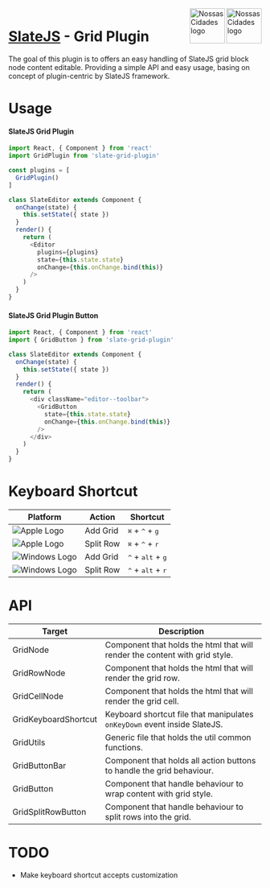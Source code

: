 <img src="https://www.psdmockups.com/wp-content/uploads/2016/07/slatejs-520x292.jpg" alt="Nossas Cidades logo" title="Nossas Cidades" align="right" height="70"/>
<img src="https://avatars2.githubusercontent.com/u/1479357?v=3&s=250" alt="Nossas Cidades logo" title="Nossas Cidades" align="right" height="70"/>

# [SlateJS](https://github.com/ianstormtaylor/slate) - Grid Plugin
The goal of this plugin is to offers an easy handling of SlateJS grid block node content editable. Providing a simple API and easy usage, basing on concept of plugin-centric by SlateJS framework.

# Usage

#### SlateJS Grid Plugin
```js
import React, { Component } from 'react'
import GridPlugin from 'slate-grid-plugin'

const plugins = [
  GridPlugin()
]

class SlateEditor extends Component {
  onChange(state) {
    this.setState({ state })
  }
  render() {
    return (
      <Editor
        plugins={plugins}
        state={this.state.state}
        onChange={this.onChange.bind(this)}
      />
    )
  }
}
```

#### SlateJS Grid Plugin Button
```js
import React, { Component } from 'react'
import { GridButton } from 'slate-grid-plugin'

class SlateEditor extends Component {
  onChange(state) {
    this.setState({ state })
  }
  render() {
    return (
      <div className="editor--toolbar">
        <GridButton
          state={this.state.state}
          onChange={this.onChange.bind(this)}
        />
      </div>
    )
  }
}
```

# Keyboard Shortcut

| Platform                 | Action    | Shortcut                                     |
|--------------------------|-----------|----------------------------------------------|
| ![Apple Logo][apple]     | Add Grid  | <kbd>⌘</kbd> + <kbd>^</kbd> + <kbd>g</kbd>   |
| ![Apple Logo][apple]     | Split Row | <kbd>⌘</kbd> + <kbd>^</kbd> + <kbd>r</kbd>   |
| ![Windows Logo][windows] | Add Grid  | <kbd>^</kbd> + <kbd>alt</kbd> + <kbd>g</kbd> |
| ![Windows Logo][windows] | Split Row | <kbd>^</kbd> + <kbd>alt</kbd> + <kbd>r</kbd> |

# API

| Target               | Description                                                                 |
|----------------------|-----------------------------------------------------------------------------|
| GridNode             | Component that holds the html that will render the content with grid style. |
| GridRowNode          | Component that holds the html that will render the grid row.                |
| GridCellNode         | Component that holds the html that will render the grid cell.               |
| GridKeyboardShortcut | Keyboard shortcut file that manipulates `onKeyDown` event inside SlateJS.   |
| GridUtils            | Generic file that holds the util common functions.                          |
| GridButtonBar        | Component that holds all action buttons to handle the grid behaviour.       |
| GridButton           | Component that handle behaviour to wrap content with grid style.            |
| GridSplitRowButton   | Component that handle behaviour to split rows into the grid.                |

# TODO

- Make keyboard shortcut accepts customization

[apple]: https://cdn2.iconfinder.com/data/icons/designer-skills/128/apple-ios-system-platform-os-mac-linux-48.png
[windows]: https://cdn2.iconfinder.com/data/icons/designer-skills/128/windows-48.png
